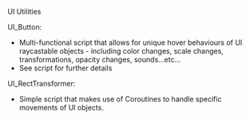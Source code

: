 UI Utilities

UI_Button:
  - Multi-functional script that allows for unique hover behaviours of UI raycastable objects - including color changes, scale changes, transformations, opacity changes, sounds...etc...
  - See script for further details


UI_RectTransformer:
  - Simple script that makes use of Coroutines to handle specific movements of UI objects.
